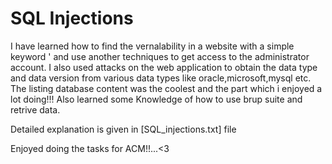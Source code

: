 # SQL Injections

I have learned how to find the vernalability in a website with a simple keyword ' and use another techniques to get access to the administrator account.
I also used attacks on the web application to obtain the data type and data version from various data types like oracle,microsoft,mysql etc.<br>
The listing database content was the coolest and the part which i enjoyed a lot doing!!! 
Also learned some Knowledge of how to use brup suite and retrive data.<br>

Detailed explanation is given in [SQL_injections.txt] file<br>

Enjoyed doing the tasks for ACM!!...<3
